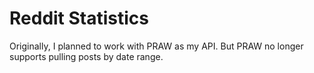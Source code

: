 # Reddit Statistics

Originally, I planned to work with PRAW as my API. But PRAW no longer supports pulling posts by date range.
